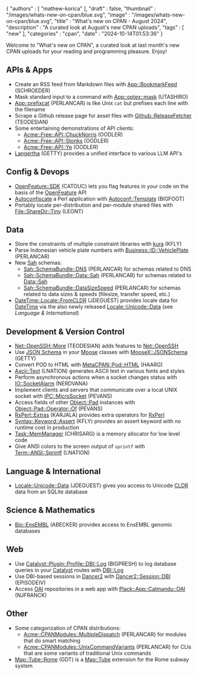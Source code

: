 {
   "authors" : [
      "mathew-korica"
   ],
   "draft" : false,
   "thumbnail" : "/images/whats-new-on-cpan/blue.svg",
   "image" : "/images/whats-new-on-cpan/blue.svg",
   "title" : "What's new on CPAN - August 2024",
   "description" : "A curated look at August's new CPAN uploads",
   "tags" : [
      "new"
   ],
   "categories" : "cpan",
   "date" : "2024-10-14T01:53:36"
}


Welcome to "What's new on CPAN", a curated look at last month's new CPAN uploads for your reading and programming pleasure. Enjoy!

APIs & Apps
-----------
* Create an RSS feed from Markdown files with [App::BookmarkFeed](https://metacpan.org/pod/App::BookmarkFeed) (SCHROEDER)
* Mask standard input to a command with [App::optex::mask](https://metacpan.org/pod/App::optex::mask) (UTASHIRO)
* [App::prefixcat](https://metacpan.org/pod/App::prefixcat) (PERLANCAR) is like Unix `cat` but prefixes each line with the filename
* Scrape a Github release page for asset files with [Github::ReleaseFetcher](https://metacpan.org/pod/Github::ReleaseFetcher) (TEODESIAN)
* Some entertaining demonstrations of API clients:
	* [Acme::Free::API::ChuckNorris](https://metacpan.org/pod/Acme::Free::API::ChuckNorris) (OODLER)
	* [Acme::Free::API::Stonks](https://metacpan.org/pod/Acme::Free::API::Stonks) (OODLER)
	* [Acme::Free::API::Ye](https://metacpan.org/pod/Acme::Free::API::Ye) (OODLER)
* [Langertha](https://metacpan.org/pod/Langertha) (GETTY) provides a unified interface to various LLM API's


Config & Devops
---------------
* [OpenFeature::SDK](https://metacpan.org/pod/OpenFeature::SDK) (CATOUC) lets you flag features in your code on the basis of the [OpenFeature](https://openfeature.dev/) API
* [Autoconfiscate](https://github.com/rlauer6/autoconf-template-perl/blob/main/README.md#why-autoconfiscate) a Perl application with [Autoconf::Template](https://metacpan.org/pod/Autoconf::Template) (BIGFOOT)
* Portably locate per-distribution and per-module shared files with [File::ShareDir::Tiny](https://metacpan.org/pod/File::ShareDir::Tiny) (LEONT)


Data
----
* Store the constraints of multiple constraint libraries with [kura](https://metacpan.org/pod/kura) (KFLY)
* Parse Indonesian vehicle plate numbers with [Business::ID::VehiclePlate](https://metacpan.org/pod/Business::ID::VehiclePlate) (PERLANCAR)
* New [Sah](https://metacpan.org/pod/Sah) schemas:
	* [Sah::SchemaBundle::DNS](https://metacpan.org/pod/Sah::SchemaBundle::DNS) (PERLANCAR) for schemas related to DNS
	* [Sah::SchemaBundle::Data::Sah](https://metacpan.org/pod/Sah::SchemaBundle::Data::Sah) (PERLANCAR) for schemas related to [Data::Sah](https://metacpan.org/pod/Data::Sah)
	* [Sah::SchemaBundle::DataSizeSpeed](https://metacpan.org/pod/Sah::SchemaBundle::DataSizeSpeed) (PERLANCAR) for schemas related to data sizes & speeds (filesize, transfer speed, etc.)
* [DateTime::Locale::FromCLDR](https://metacpan.org/pod/DateTime::Locale::FromCLDR) (JDEGUEST) provides locale data for [DateTime](https://metacpan.org/pod/DateTime) via the also newly released [Locale::Unicode::Data](https://metacpan.org/pod/Locale::Unicode::Data) (see *Language & International*)


Development & Version Control
-----------------------------
* [Net::OpenSSH::More](https://metacpan.org/pod/Net::OpenSSH::More) (TEODESIAN) adds features to [Net::OpenSSH](https://metacpan.org/pod/Net::OpenSSH)
* Use [JSON Schema](https://json-schema.org) in your [Moose](https://metacpan.org/pod/Moose) classes with [MooseX::JSONSchema](https://metacpan.org/pod/MooseX::JSONSchema) (GETTY)
* Convert POD to HTML with [MetaCPAN::Pod::HTML](https://metacpan.org/pod/MetaCPAN::Pod::HTML) (HAARG)
* [Ascii::Text](https://metacpan.org/pod/Ascii::Text) (LNATION) generates ASCII text in various fonts and styles
* Perform asynchronous actions when a socket changes status with [IO::SocketAlarm](https://metacpan.org/pod/IO::SocketAlarm) (NERDVANA)
* Implement clients and servers that communicate over a local UNIX socket with [IPC::MicroSocket](https://metacpan.org/pod/IPC::MicroSocket) (PEVANS)
* Access fields of other [Object::Pad](https://metacpan.org/pod/Object::Pad) instances with [Object::Pad::Operator::Of](https://metacpan.org/pod/Object::Pad::Operator::Of) (PEVANS)
* [RxPerl::Extras](https://metacpan.org/pod/RxPerl::Extras) (KARJALA) provides extra operators for [RxPerl](https://metacpan.org/pod/RxPerl)
* [Syntax::Keyword::Assert](https://metacpan.org/pod/Syntax::Keyword::Assert) (KFLY) provides an assert keyword with no runtime cost in production
* [Task::MemManager](https://metacpan.org/pod/Task::MemManager) (CHRISARG) is a memory allocator for low level code
* Give ANSI colors to the screen output of `sprintf` with [Term::ANSI::Sprintf](https://metacpan.org/pod/Term::ANSI::Sprintf) (LNATION)


Language & International
------------------------
* [Locale::Unicode::Data](https://metacpan.org/pod/Locale::Unicode::Data) (JDEGUEST) gives you access to Unicode [CLDR](https://cldr.unicode.org) data from an SQLite database


Science & Mathematics
---------------------
* [Bio::EnsEMBL](https://metacpan.org/pod/Bio::EnsEMBL) (ABECKER) provides access to EnsEMBL genomic databases


Web
---
* Use [Catalyst::Plugin::Profile::DBI::Log](https://metacpan.org/pod/Catalyst::Plugin::Profile::DBI::Log) (BIGPRESH) to log database queries in your [Catalyst](https://metacpan.org/pod/Catalyst) routes with [DBI::Log](https://metacpan.org/pod/DBI::Log) 
* Use DBI-based sessions in [Dancer2](https://metacpan.org/pod/Dancer2) with [Dancer2::Session::DBI](https://metacpan.org/pod/Dancer2::Session::DBI) (EPISODEIV)
* Access [OAI](https://www.openarchives.org) repositories in a web app with [Plack::App::Catmandu::OAI](https://metacpan.org/pod/Plack::App::Catmandu::OAI) (NJFRANCK)


Other
-----
* Some categorization of CPAN distributions:
	* [Acme::CPANModules::MultipleDispatch](https://metacpan.org/pod/Acme::CPANModules::MultipleDispatch) (PERLANCAR) for modules that do smart matching
	* [Acme::CPANModules::UnixCommandVariants](https://metacpan.org/pod/Acme::CPANModules::UnixCommandVariants) (PERLANCAR) for CLIs that are some variants of traditional Unix commands
* [Map::Tube::Rome](https://metacpan.org/pod/Map::Tube::Rome) (GDT) is a [Map::Tube](https://metacpan.org/pod/Map::Tube) extension for the Rome subway system

